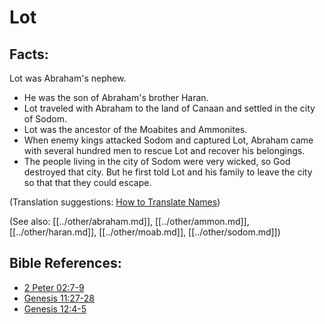 # Lot #

## Facts: ##

Lot was Abraham's nephew.

* He was the son of Abraham's brother Haran.
* Lot traveled with Abraham to the land of Canaan and settled in the city of Sodom.
* Lot was the ancestor of the Moabites and Ammonites.
* When enemy kings attacked Sodom and captured Lot, Abraham came with several hundred men to rescue Lot and recover his belongings.
* The people living in the city of Sodom were very wicked, so God destroyed that city. But he first told Lot and his family to leave the city so that that they could escape.

(Translation suggestions: [How to Translate Names](en/ta-vol1/translate/man/translate-names))

(See also: [[../other/abraham.md]], [[../other/ammon.md]], [[../other/haran.md]], [[../other/moab.md]], [[../other/sodom.md]])

## Bible References: ##

* [2 Peter 02:7-9](en/tn/2pe/help/02/07)
* [Genesis 11:27-28](en/tn/gen/help/11/27)
* [Genesis 12:4-5](en/tn/gen/help/12/04)